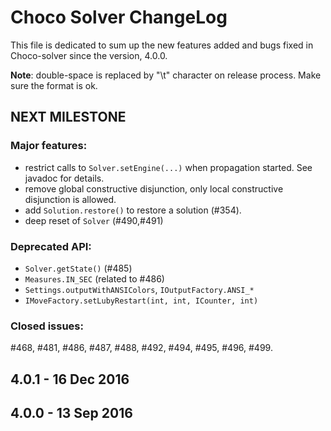 Choco Solver ChangeLog
======================

This file is dedicated to sum up the new features added and bugs fixed in Choco-solver since the version, 4.0.0.

**Note**: double-space is replaced by "\t" character on release process. Make sure the format is ok.

NEXT MILESTONE
-------------------

### Major features:
  - restrict calls to `Solver.setEngine(...)` when propagation started. See javadoc for details.
  - remove global constructive disjunction, only local constructive disjunction is allowed.
  - add `Solution.restore()` to restore a solution (#354).
  - deep reset of `Solver` (#490,#491)
    
### Deprecated API:
  - `Solver.getState()` (#485)
  - `Measures.IN_SEC` (related to #486)
  - `Settings.outputWithANSIColors`, `IOutputFactory.ANSI_*`
  - `IMoveFactory.setLubyRestart(int, int, ICounter, int)`

### Closed issues: 

\#468, #481, #486, #487, #488, #492, #494, #495, #496, #499.

4.0.1 - 16 Dec 2016
-------------------


4.0.0 - 13 Sep 2016
-------------------

